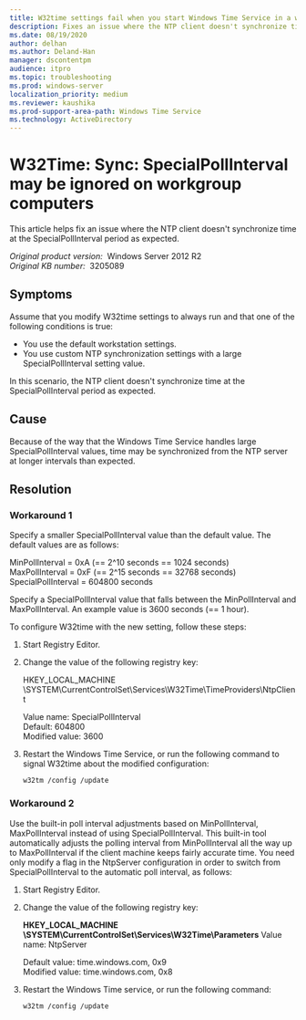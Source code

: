 ```yaml
---
title: W32time settings fail when you start Windows Time Service in a work group
description: Fixes an issue where the NTP client doesn't synchronize time at the SpecialPollInterval period as expected.
ms.date: 08/19/2020
author: delhan
ms.author: Deland-Han
manager: dscontentpm
audience: itpro
ms.topic: troubleshooting
ms.prod: windows-server
localization_priority: medium
ms.reviewer: kaushika
ms.prod-support-area-path: Windows Time Service
ms.technology: ActiveDirectory
---
```

# W32Time: Sync: SpecialPollInterval may be ignored on workgroup computers

This article helps fix an issue where the NTP client doesn't synchronize time at the SpecialPollInterval period as expected.

_Original product version:_ &nbsp;Windows Server 2012 R2  
_Original KB number:_ &nbsp;3205089

## Symptoms

Assume that you modify W32time settings to always run and that one of the following conditions is true:
 
- You use the default workstation settings.
- You use custom NTP synchronization settings with a large SpecialPollInterval setting value.

In this scenario, the NTP client doesn't synchronize time at the SpecialPollInterval period as expected.

## Cause

Because of the way that the Windows Time Service handles large SpecialPollInterval values, time may be synchronized from the NTP server at longer intervals than expected.

## Resolution

### Workaround 1

Specify a smaller SpecialPollInterval value than the default value. The default values are as follows:

MinPollInterval = 0xA (== 2^10 seconds == 1024 seconds)  
MaxPollInterval = 0xF (== 2^15 seconds == 32768 seconds)  
SpecialPollInterval = 604800 seconds  

Specify a SpecialPollInterval value that falls between the MinPollInterval and MaxPollInterval. An example value is 3600 seconds (== 1 hour). 

To configure W32time with the new setting, follow these steps:
 
1. Start Registry Editor.
2. Change the value of the following registry key:

    HKEY_LOCAL_MACHINE \SYSTEM\CurrentControlSet\Services\W32Time\TimeProviders\NtpClient
    
    Value name: SpecialPollInterval  
    Default: 604800  
    Modified value: 3600  
3. Restart the Windows Time Service, or run the following command to signal W32time about the modified configuration:
    ```console
    w32tm /config /update 
    ```

### Workaround 2

Use the built-in poll interval adjustments based on MinPollInterval, MaxPollInterval instead of using SpecialPollInterval. This built-in tool automatically adjusts the polling interval from MinPollInterval all the way up to MaxPollInterval if the client machine keeps fairly accurate time. You need only modify a flag in the NtpServer configuration in order to switch from SpecialPollInterval to the automatic poll interval, as follows:
 
1. Start Registry Editor.
2. Change the value of the following registry key:

    **HKEY_LOCAL_MACHINE \SYSTEM\CurrentControlSet\Services\W32Time\Parameters** Value name: NtpServer  

    Default value: time.windows.com, 0x9  
    Modified value: time.windows.com, 0x8  
3. Restart the Windows Time service, or run the following command:

    ```console
    w32tm /config /update 
    ```